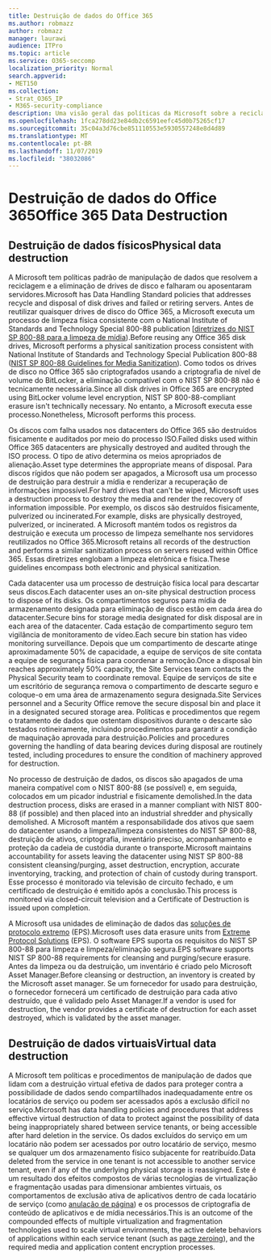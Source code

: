 ```yaml
---
title: Destruição de dados do Office 365
ms.author: robmazz
author: robmazz
manager: laurawi
audience: ITPro
ms.topic: article
ms.service: O365-seccomp
localization_priority: Normal
search.appverid:
- MET150
ms.collection:
- Strat_O365_IP
- M365-security-compliance
description: Uma visão geral das políticas da Microsoft sobre a reciclagem, a alienação ou a destruição de drives e servidores de disco do Office 365 Data Center.
ms.openlocfilehash: 1fca278dd23e84db2c6591eefc45d0b75265cf17
ms.sourcegitcommit: 35c04a3d76cbe851110553e5930557248e8d4d89
ms.translationtype: MT
ms.contentlocale: pt-BR
ms.lasthandoff: 11/07/2019
ms.locfileid: "38032086"
---
```

# <a name="office-365-data-destruction"></a><span data-ttu-id="c84a9-103">Destruição de dados do Office 365</span><span class="sxs-lookup"><span data-stu-id="c84a9-103">Office 365 Data Destruction</span></span>

## <a name="physical-data-destruction"></a><span data-ttu-id="c84a9-104">Destruição de dados físicos</span><span class="sxs-lookup"><span data-stu-id="c84a9-104">Physical data destruction</span></span>

<span data-ttu-id="c84a9-105">A Microsoft tem políticas padrão de manipulação de dados que resolvem a reciclagem e a eliminação de drives de disco e falharam ou aposentaram servidores.</span><span class="sxs-lookup"><span data-stu-id="c84a9-105">Microsoft has Data Handling Standard policies that addresses recycle and disposal of disk drives and failed or retiring servers.</span></span> <span data-ttu-id="c84a9-106">Antes de reutilizar quaisquer drives de disco do Office 365, a Microsoft executa um processo de limpeza física consistente com o National Institute of Standards and Technology Special 800-88 publication [[diretrizes do NIST SP 800-88 para a limpeza de mídia](https://nvlpubs.nist.gov/nistpubs/SpecialPublications/NIST.SP.800-88r1.pdf)).</span><span class="sxs-lookup"><span data-stu-id="c84a9-106">Before reusing any Office 365 disk drives, Microsoft performs a physical sanitization process consistent with National Institute of Standards and Technology Special Publication 800-88 ([NIST SP 800-88 Guidelines for Media Sanitization](https://nvlpubs.nist.gov/nistpubs/SpecialPublications/NIST.SP.800-88r1.pdf)).</span></span> <span data-ttu-id="c84a9-107">Como todos os drives de disco no Office 365 são criptografados usando a criptografia de nível de volume do BitLocker, a eliminação compatível com o NIST SP 800-88 não é tecnicamente necessária.</span><span class="sxs-lookup"><span data-stu-id="c84a9-107">Since all disk drives in Office 365 are encrypted using BitLocker volume level encryption, NIST SP 800-88-compliant erasure isn't technically necessary.</span></span> <span data-ttu-id="c84a9-108">No entanto, a Microsoft executa esse processo.</span><span class="sxs-lookup"><span data-stu-id="c84a9-108">Nonetheless, Microsoft performs this process.</span></span>

<span data-ttu-id="c84a9-109">Os discos com falha usados nos datacenters do Office 365 são destruídos fisicamente e auditados por meio do processo ISO.</span><span class="sxs-lookup"><span data-stu-id="c84a9-109">Failed disks used within Office 365 datacenters are physically destroyed and audited through the ISO process.</span></span> <span data-ttu-id="c84a9-110">O tipo de ativo determina os meios apropriados de alienação.</span><span class="sxs-lookup"><span data-stu-id="c84a9-110">Asset type determines the appropriate means of disposal.</span></span> <span data-ttu-id="c84a9-111">Para discos rígidos que não podem ser apagados, a Microsoft usa um processo de destruição para destruir a mídia e renderizar a recuperação de informações impossível.</span><span class="sxs-lookup"><span data-stu-id="c84a9-111">For hard drives that can't be wiped, Microsoft uses a destruction process to destroy the media and render the recovery of information impossible.</span></span> <span data-ttu-id="c84a9-112">Por exemplo, os discos são destruídos fisicamente, pulverized ou incinerated.</span><span class="sxs-lookup"><span data-stu-id="c84a9-112">For example, disks are physically destroyed, pulverized, or incinerated.</span></span> <span data-ttu-id="c84a9-113">A Microsoft mantém todos os registros da destruição e executa um processo de limpeza semelhante nos servidores reutilizados no Office 365.</span><span class="sxs-lookup"><span data-stu-id="c84a9-113">Microsoft retains all records of the destruction and performs a similar sanitization process on servers reused within Office 365.</span></span> <span data-ttu-id="c84a9-114">Essas diretrizes englobam a limpeza eletrônica e física.</span><span class="sxs-lookup"><span data-stu-id="c84a9-114">These guidelines encompass both electronic and physical sanitization.</span></span>

<span data-ttu-id="c84a9-115">Cada datacenter usa um processo de destruição física local para descartar seus discos.</span><span class="sxs-lookup"><span data-stu-id="c84a9-115">Each datacenter uses an on-site physical destruction process to dispose of its disks.</span></span> <span data-ttu-id="c84a9-116">Os compartimentos seguros para mídia de armazenamento designada para eliminação de disco estão em cada área do datacenter.</span><span class="sxs-lookup"><span data-stu-id="c84a9-116">Secure bins for storage media designated for disk disposal are in each area of the datacenter.</span></span> <span data-ttu-id="c84a9-117">Cada estação de compartimento seguro tem vigilância de monitoramento de vídeo.</span><span class="sxs-lookup"><span data-stu-id="c84a9-117">Each secure bin station has video monitoring surveillance.</span></span> <span data-ttu-id="c84a9-118">Depois que um compartimento de descarte atinge aproximadamente 50% de capacidade, a equipe de serviços de site contata a equipe de segurança física para coordenar a remoção.</span><span class="sxs-lookup"><span data-stu-id="c84a9-118">Once a disposal bin reaches approximately 50% capacity, the Site Services team contacts the Physical Security team to coordinate removal.</span></span> <span data-ttu-id="c84a9-119">Equipe de serviços de site e um escritório de segurança remova o compartimento de descarte seguro e coloque-o em uma área de armazenamento segura designada.</span><span class="sxs-lookup"><span data-stu-id="c84a9-119">Site Services personnel and a Security Office remove the secure disposal bin and place it in a designated secured storage area.</span></span> <span data-ttu-id="c84a9-120">Políticas e procedimentos que regem o tratamento de dados que ostentam dispositivos durante o descarte são testados rotineiramente, incluindo procedimentos para garantir a condição de maquinação aprovada para destruição.</span><span class="sxs-lookup"><span data-stu-id="c84a9-120">Policies and procedures governing the handling of data bearing devices during disposal are routinely tested, including procedures to ensure the condition of machinery approved for destruction.</span></span>

<span data-ttu-id="c84a9-121">No processo de destruição de dados, os discos são apagados de uma maneira compatível com o NIST 800-88 (se possível) e, em seguida, colocados em um picador industrial e fisicamente demolished.</span><span class="sxs-lookup"><span data-stu-id="c84a9-121">In the data destruction process, disks are erased in a manner compliant with NIST 800-88 (if possible) and then placed into an industrial shredder and physically demolished.</span></span> <span data-ttu-id="c84a9-122">A Microsoft mantém a responsabilidade dos ativos que saem do datacenter usando a limpeza/limpeza consistentes do NIST SP 800-88, destruição de ativos, criptografia, inventário preciso, acompanhamento e proteção da cadeia de custódia durante o transporte.</span><span class="sxs-lookup"><span data-stu-id="c84a9-122">Microsoft maintains accountability for assets leaving the datacenter using NIST SP 800-88 consistent cleansing/purging, asset destruction, encryption, accurate inventorying, tracking, and protection of chain of custody during transport.</span></span> <span data-ttu-id="c84a9-123">Esse processo é monitorado via televisão de circuito fechado, e um certificado de destruição é emitido após a conclusão.</span><span class="sxs-lookup"><span data-stu-id="c84a9-123">This process is monitored via closed-circuit television and a Certificate of Destruction is issued upon completion.</span></span>

<span data-ttu-id="c84a9-124">A Microsoft usa unidades de eliminação de dados das [soluções de protocolo extremo](https://www.enterprisedataerasure.com/) (EPS).</span><span class="sxs-lookup"><span data-stu-id="c84a9-124">Microsoft uses data erasure units from [Extreme Protocol Solutions](https://www.enterprisedataerasure.com/) (EPS).</span></span> <span data-ttu-id="c84a9-125">O software EPS suporta os requisitos do NIST SP 800-88 para limpeza e limpeza/eliminação segura.</span><span class="sxs-lookup"><span data-stu-id="c84a9-125">EPS software supports NIST SP 800-88 requirements for cleansing and purging/secure erasure.</span></span> <span data-ttu-id="c84a9-126">Antes da limpeza ou da destruição, um inventário é criado pelo Microsoft Asset Manager.</span><span class="sxs-lookup"><span data-stu-id="c84a9-126">Before cleansing or destruction, an inventory is created by the Microsoft asset manager.</span></span> <span data-ttu-id="c84a9-127">Se um fornecedor for usado para destruição, o fornecedor fornecerá um certificado de destruição para cada ativo destruído, que é validado pelo Asset Manager.</span><span class="sxs-lookup"><span data-stu-id="c84a9-127">If a vendor is used for destruction, the vendor provides a certificate of destruction for each asset destroyed, which is validated by the asset manager.</span></span>

## <a name="virtual-data-destruction"></a><span data-ttu-id="c84a9-128">Destruição de dados virtuais</span><span class="sxs-lookup"><span data-stu-id="c84a9-128">Virtual data destruction</span></span>

<span data-ttu-id="c84a9-129">A Microsoft tem políticas e procedimentos de manipulação de dados que lidam com a destruição virtual efetiva de dados para proteger contra a possibilidade de dados sendo compartilhados inadequadamente entre os locatários de serviço ou podem ser acessados após a exclusão difícil no serviço.</span><span class="sxs-lookup"><span data-stu-id="c84a9-129">Microsoft has data handling policies and procedures that address effective virtual destruction of data to protect against the possibility of data being inappropriately shared between service tenants, or being accessible after hard deletion in the service.</span></span> <span data-ttu-id="c84a9-130">Os dados excluídos do serviço em um locatário não podem ser acessados por outro locatário de serviço, mesmo se qualquer um dos armazenamento físico subjacente for reatribuído.</span><span class="sxs-lookup"><span data-stu-id="c84a9-130">Data deleted from the service in one tenant is not accessible to another service tenant, even if any of the underlying physical storage is reassigned.</span></span> <span data-ttu-id="c84a9-131">Este é um resultado dos efeitos compostos de várias tecnologias de virtualização e fragmentação usadas para dimensionar ambientes virtuais, os comportamentos de exclusão ativa de aplicativos dentro de cada locatário de serviço (como [anulação de página](https://docs.microsoft.com/office365/securitycompliance/office-365-exchange-online-data-deletion#page-zeroing)) e os processos de criptografia de conteúdo de aplicativos e de mídia necessários.</span><span class="sxs-lookup"><span data-stu-id="c84a9-131">This is an outcome of the compounded effects of multiple virtualization and fragmentation technologies used to scale virtual environments, the active delete behaviors of applications within each service tenant (such as [page zeroing](https://docs.microsoft.com/office365/securitycompliance/office-365-exchange-online-data-deletion#page-zeroing)), and the required media and application content encryption processes.</span></span>